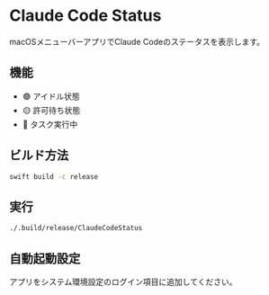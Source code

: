 # Claude Code Status

macOSメニューバーアプリでClaude Codeのステータスを表示します。

## 機能

- 🟢 アイドル状態
- 🟡 許可待ち状態
- 🔴 タスク実行中

## ビルド方法

```bash
swift build -c release
```

## 実行

```bash
./.build/release/ClaudeCodeStatus
```

## 自動起動設定

アプリをシステム環境設定のログイン項目に追加してください。